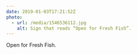 ```yaml
---
date: 2019-01-03T17:21:52Z
photo:
  - url: /media/1546536112.jpg
    alt: Sign that reads “Open for Fresh Fish”.
---
```

Open for Fresh Fish.
